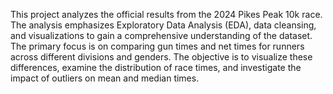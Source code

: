This project analyzes the official results from the 2024 Pikes Peak 10k race. The analysis emphasizes Exploratory Data Analysis (EDA), data cleansing, and visualizations to gain a comprehensive understanding of the dataset. The primary focus is on comparing gun times and net times for runners across different divisions and genders. The objective is to visualize these differences, examine the distribution of race times, and investigate the impact of outliers on mean and median times.
